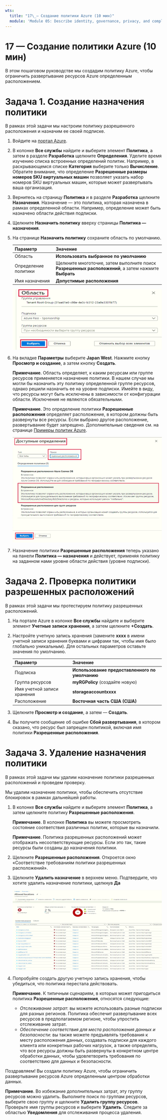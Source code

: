 ```yaml
---
wts:
  title: "17\_— Создание политики Azure (10 мин)"
  module: 'Module 05: Describe identity, governance, privacy, and compliance features'
---
```

# <a name="17---create-an-azure-policy-10-min"></a>17 — Создание политики Azure (10 мин)

В этом пошаговом руководстве мы создадим политику Azure, чтобы ограничить развертывание ресурсов Azure определенным расположением.

# <a name="task-1-create-a-policy-assignment"></a>Задача 1. Создание назначения политики 

В рамках этой задачи мы настроим политику разрешенного расположения и назначим ее своей подписке. 

1. Войдите на [портал Azure](https://portal.azure.com).

2. В колонке **Все службы** найдите и выберите элемент **Политика**, а затем в разделе **Разработка** щелкните **Определения**.  Уделите время изучению списка встроенных определений политик. Например, в раскрывающемся списке **Категория** выберите только **Вычисление**. Обратите внимание, что определение **Разрешенные размеры номеров SKU виртуальных машин** позволяет указать набор номеров SKU виртуальных машин, которые может развертывать ваша организация.

3. Вернитесь на страницу **Политика** и в разделе **Разработка** щелкните **Назначения**. Назначение — это политика, которая назначена в рамках определенной области. Например, определение может быть назначено области действия подписки. 

4. Щелкните **Назначить политику** вверху страницы **Политика — назначения**.

5. На странице **Назначить политику** сохраните область по умолчанию.

      | Параметр | Значение | 
    | --- | --- |
    | Область| **Использовать выбранное по умолчанию**|
    | Определение политики | Щелкните многоточие, затем выполните поиск **Разрешенных расположений**, а затем нажмите **Выбрать** |
    | Имя назначения | **Допустимые расположения** |
    
    ![Снимок экрана: панель «Область» с заполненными значениями полей и выделенной кнопкой «Выбрать». ](../images/1402.png)
6. На вкладке **Параметры** выберите **Japan West**. Нажмите кнопку **Просмотр и создание**, а затем кнопку **Создать**.

    **Примечание**. Область определяет, к каким ресурсам или группе ресурсов применяется назначение политики. В нашем случае мы могли бы назначить эту политику определенной группе ресурсов, однако решили назначить ее на уровне подписки. Имейте в виду, что ресурсы могут быть исключены в зависимости от конфигурации области. Исключения не являются обязательными.

    **Примечание**. Это определение политики **Разрешенные расположения** определяет расположение, в котором должны быть развернуты все ресурсы. Если выбрано другое расположение, развертывание будет запрещено. Дополнительные сведения см. на странице [Примеры политик Azure](https://docs.microsoft.com/en-us/azure/governance/policy/samples/index).

   ![Снимок экрана: панель доступных определений с различными выделенными полями и выбранным параметром «Аудит виртуальных машин, которые не используют управляемые диски».](../images/1403.png)

9. Назначение политики **Разрешенные расположения** теперь указано на панели **Политика — назначения** и действует, применяя политику на заданном нами уровне области действия (уровне подписки).

# <a name="task-2-test-allowed-location-policy"></a>Задача 2. Проверка политики разрешенных расположений

В рамках этой задачи мы протестируем политику разрешенных расположений. 

1. На портале Azure в колонке **Все службы** найдите и выберите элемент **Учетные записи хранения**, а затем щелкните **+Создать**.

2. Настройте учетную запись хранения (замените **xxxx** в имени учетной записи хранения буквами и цифрами так, чтобы имя было глобально уникальным). Для остальных параметров оставьте значения по умолчанию. 

    | Параметр | Значение | 
    | --- | --- |
    | Подписка | **Использование предоставленного по умолчанию** |
    | Группа ресурсов | **myRGPolicy** (создайте новую) |
    | Имя учетной записи хранения | **storageaccountxxxx** |
    | Расположение | **Восточная часть США (США)** |

3. Щелкните **Просмотр и создание**, а затем — **Создать**. 

4. Вы получите сообщение об ошибке **Сбой развертывания**, в котором сказано, что ресурс был запрещен политикой, включая имя политики **Разрешенные расположения**.

# <a name="task-3-delete-the-policy-assignment"></a>Задача 3. Удаление назначения политики

В рамках этой задачи мы удалим назначение политики разрешенных расположений и проведем проверку. 

Мы удалим назначение политики, чтобы обеспечить отсутствие блокировок в рамках дальнейшей работы.

1. В колонке **Все службы** найдите и выберите элемент **Политика**, а затем щелкните политику **Разрешенные расположения**.

    **Примечание**. В колонке **Политика** вы можете просмотреть состояние соответствия различных политик, которые вы назначили.

    **Примечание**. Политика разрешенных расположений может отображать несоответствующие ресурсы. Если это так, такие ресурсы были созданы до назначения политики.
 
2. Щелкните **Разрешенные расположения**. Откроется окно «Соответствие требованиям политики разрешенных расположений».

3. Щелкните **Удалить назначение** в верхнем меню. Подтвердите, что хотите удалить назначение политики, щелкнув **Да**

   ![Снимок экрана: пункт меню «Удалить назначение».](../images/1407.png)

4. Попробуйте создать другую учетную запись хранения, чтобы убедиться, что политика перестала действовать.

    **Примечание**. К типичным сценариям, в которых может пригодиться политика **Разрешенные расположения**, относятся следующие: 
    - *Отслеживание затрат*: вы можете использовать разные подписки для разных регионов. Политика обеспечит развертывание всех ресурсов в предполагаемом регионе, чтобы упростить отслеживание затрат. 
    - *Обеспечение соответствия для места расположения данных и безопасности*: вы также можете предъявлять требования к месту расположения данных, создавать подписки для каждого клиента или конкретных рабочих нагрузок, а также определять, что все ресурсы должны быть развернуты в конкретном центре обработки данных, чтобы удовлетворить требования по соответствию для данных и безопасности.

Поздравляем! Вы создали политику Azure, чтобы ограничить развертывание ресурсов Azure определенным центром обработки данных.

**Примечание**. Во избежание дополнительных затрат, эту группу ресурсов можно удалить. Выполните поиск по группам ресурсов, выберите свою группу и щелкните **Удалить группу ресурсов**. Проверьте имя группы ресурсов и выберите **Удалить**. Следите за областью **Уведомления** для отслеживания процесса удаления.
